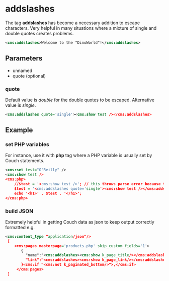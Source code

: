 # addslashes

The tag **addslashes** has become a necessary addition to escape characters. Very helpful in many situations where a mixture of single and double quotes creates problems.

```xml
<cms:addslashes>Welcome to the "DinoWorld"!</cms:addslashes>
```

## Parameters

* unnamed
* quote (optional)

### quote

Default value is *double* for the double quotes to be escaped. Alternative value is *single*.

```xml
<cms:addslashes quote='single'><cms:show test /></cms:addslashes>
```

## Example

### set PHP variables

For instance, use it with **php** tag where a PHP variable is usually set by Couch statements.

```xml
<cms:set test="O'Reilly" />
<cms:show test />
<cms:php>
    //$test = '<cms:show test />'; // this throws parse error because the value being set contains a single-quote (which is also used to surround the statement)
    $test = '<cms:addslashes quote='single'><cms:show test /></cms:addslashes>'; //default is 'double'
    echo '<h1>' . $test . '</h1>';
</cms:php>
```

### build JSON

Extremely helpful in getting Couch data as json to keep output correctly formatted e.g.

```xml
<cms:content_type "application/json"/>
 [
    <cms:pages masterpage='products.php' skip_custom_fields='1'>
       {
         "name":"<cms:addslashes><cms:show k_page_title/></cms:addslashes>",
         "link":"<cms:addslashes><cms:show k_page_link/></cms:addslashes>"
       }<cms:if "<cms:not k_paginated_bottom/>">,</cms:if>
     </cms:pages>
 ]
```
<!--

## Related Tags

-->

